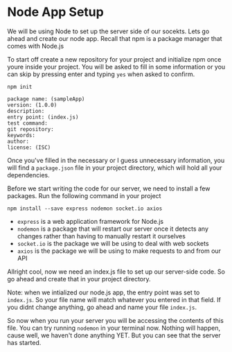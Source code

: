 # Node App Setup

We will be using Node to set up the server side of our socekts. Lets go ahead and create our node app. Recall that npm is a package manager that comes with Node.js

To start off create a new repository for your project and initialize npm once youre inside your project. You will be asked to fill in some information or you can skip by pressing enter and typing `yes` when asked to confirm. 
```
npm init
```
```
package name: (sampleApp)
version: (1.0.0)
description:
entry point: (index.js)
test command: 
git repository:
keywords:
author:
license: (ISC)
```

Once you've filled in the necessary or I guess unnecessary information, you will find a `package.json` file in your project directory, which will hold all your dependencies. 

Before we start writing the code for our server, we need to install a few packages. Run the following command in your project

``` 
npm install --save express nodemon socket.io axios
```

- `express` is a web application framework for Node.js
- `nodemon` is a package that will restart our server once it detects any changes rather than having to manually restart it ourselves
- `socket.io` is the package we will be using to deal with web sockets
- `axios` is the package we will be using to make requests to and from our API

Allright cool, now we need an index.js file to set up our server-side code. So go ahead and create that in your project directory. 

Note: when we intialized our node.js app, the entry point was set to `index.js`. So your file name will match whatever you entered in that field. If you didnt change anything, go ahead and name your file `index.js`. 

So now when you run your server you will be accessing the contents of this file. You can try running `nodemon` in your terminal now. Nothing will happen, cause well, we haven't done anything YET. But you can see that the server has started. 